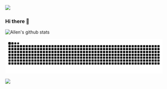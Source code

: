 ![](https://komarev.com/ghpvc/?username=justforuse)

### Hi there 👋

![Allen's github stats](https://github-readme-stats.vercel.app/api?username=justforuse&show_icons=true&icon_color=0078e7&title_color=0078e7)

<!--
**justforuse/justforuse** is a ✨ _special_ ✨ repository because its `README.md` (this file) appears on your GitHub profile.

Here are some ideas to get you started:

- 🔭 I’m currently working on ...
- 🌱 I’m currently learning ...
- 👯 I’m looking to collaborate on ...
- 🤔 I’m looking for help with ...
- 💬 Ask me about ...
- 📫 How to reach me: ...
- 😄 Pronouns: ...
- ⚡ Fun fact: ...
-->

![](https://raw.githubusercontent.com/justforuse/justforuse/output/github-snake.svg)


![](https://skillicons.dev/icons?i=html,css,js,ts,sass,vue,react,nodejs,git,gitlab,vscode)